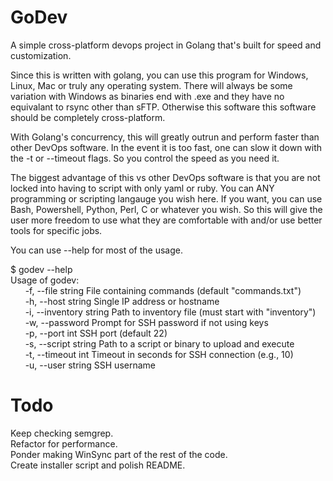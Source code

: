 # GoDev
A simple cross-platform devops project in Golang that's built for speed and customization. 

Since this is written with golang, you can use this program for Windows, Linux, Mac or truly any operating system. There will always be some variation with Windows as binaries end with .exe and they have no equivalant to rsync other than sFTP. Otherwise this software this software should be completely cross-platform. 

With Golang's concurrency, this will greatly outrun and perform faster than other DevOps software. In the event it is too fast, one can slow it down with the -t or --timeout flags. So you control the speed as you need it.

The biggest advantage of this vs other DevOps software is that you are not locked into having to script with only yaml or ruby. You can ANY programming or scripting langauge you wish here. If you want, you can use Bash, Powershell, Python, Perl, C or whatever you wish. So this will give the user more freedom to use what they are comfortable with and/or use better tools for specific jobs. 

You can use --help for most of the usage. 

$ godev --help<br>
Usage of godev:<br>
&nbsp;&nbsp;&nbsp;&nbsp;&nbsp;&nbsp;-f, --file string       File containing commands (default "commands.txt")<br>
&nbsp;&nbsp;&nbsp;&nbsp;&nbsp;&nbsp;-h, --host string       Single IP address or hostname<br>
&nbsp;&nbsp;&nbsp;&nbsp;&nbsp;&nbsp;-i, --inventory string  Path to inventory file (must start with "inventory")<br>
&nbsp;&nbsp;&nbsp;&nbsp;&nbsp;&nbsp;-w, --password          Prompt for SSH password if not using keys<br>
&nbsp;&nbsp;&nbsp;&nbsp;&nbsp;&nbsp;-p, --port int          SSH port (default 22)<br>
&nbsp;&nbsp;&nbsp;&nbsp;&nbsp;&nbsp;-s, --script string     Path to a script or binary to upload and execute<br>
&nbsp;&nbsp;&nbsp;&nbsp;&nbsp;&nbsp;-t, --timeout int       Timeout in seconds for SSH connection (e.g., 10)<br>
&nbsp;&nbsp;&nbsp;&nbsp;&nbsp;&nbsp;-u, --user string       SSH username<br>

# Todo
Keep checking semgrep.<br>
Refactor for performance.<br>
Ponder making WinSync part of the rest of the code.<br>
Create installer script and polish README.<br>
